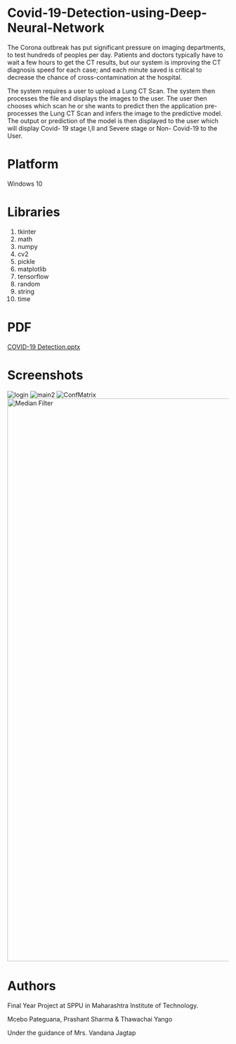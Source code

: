 # Covid-19-Detection-using-Deep-Neural-Network

The Corona outbreak has put significant pressure on imaging departments, to
test hundreds of peoples per day. Patients and doctors typically have to wait a
few hours to get the CT results, but our system is improving the CT diagnosis
speed for each case; and each minute saved is critical to decrease the chance of
cross-contamination at the hospital.

The system requires a user to upload a Lung CT Scan. The system then
processes the file and displays the images to the user. The user then chooses
which scan he or she wants to predict then the application pre-processes the
Lung CT Scan and infers the image to the predictive model. The output or prediction
of the model is then displayed to the user which will display Covid-
19 stage I,II and Severe stage or Non- Covid-19 to the User.

# ****Platform****

Windows 10

# **Libraries**

1. tkinter
2. math
3. numpy
4. cv2
5. pickle
6. matplotlib
7. tensorflow
8. random
9. string
10. time

# PDF

[COVID-19 Detection.pptx](https://github.com/MceboP/Covid-19-Detection-using-Deep-Neural-Network/files/7079258/COVID-19.Detection.pptx)


# Screenshots

![login](https://user-images.githubusercontent.com/69386916/131396523-62d5fa47-9a00-4785-9d87-6b59c9d3f698.jpg)
![main2](https://user-images.githubusercontent.com/69386916/131396598-cfd07f81-b5a6-4caf-82af-24a13ad0ef34.jpg)
![ConfMatrix](https://user-images.githubusercontent.com/69386916/131396694-02932131-f3be-44ff-9cfb-800b0d885905.jpg)
<img width="1280" alt="Median Filter" src="https://user-images.githubusercontent.com/69386916/131396768-ede9598d-b6e1-4b21-a181-decb6e57b9d3.png">

# Authors
Final Year Project at SPPU in Maharashtra Institute of Technology.

Mcebo Pateguana, Prashant Sharma & Thawachai Yango

Under the guidance of Mrs. Vandana Jagtap
